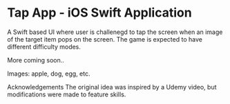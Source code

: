 # Tap App - iOS Swift Application 
A Swift based UI where user is challenegd to tap the screen when an image of the target item pops on the screen. The game is expected to have different difficulty modes.

More coming soon..

Images: apple, dog, egg, etc.

Acknowledgements
The original idea was inspired by a Udemy video, but modifications were made to feature skills. 
